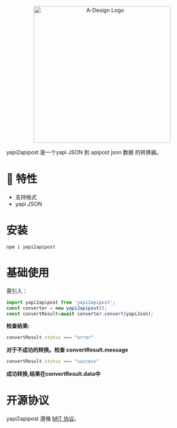 <p align="center">
  <a href="https://adesign.apipost.cn/" target="_blank">
    <img alt="A-Design Logo" width="360" src="https://img.cdn.apipost.cn/cdn/opensource/apipost-opensource.svg" />
  </a>
</p>
yapi2apipost 是一个yapi JSON 到 apipost json 数据 的转换器。

# 🎉 特性

- 支持格式 
- yapi JSON
# 安装

```shell
npm i yapi2apipost
```

# 基础使用
需引入：

```js
import yapi2apipost from 'yapi2apipost';
const converter = new yapi2apipost();
const convertResult=await converter.convert(yapiJson);
```
**检查结果:**

```js
convertResult.status === "error"
```
**对于不成功的转换。检查 convertResult.message**

```js
convertResult.status === "success"
```
**成功转换,结果在convertResult.data中**

# 开源协议

yapi2apipost 遵循 [MIT 协议](https://github.com/Apipost-Team/yapi2apipost)。
